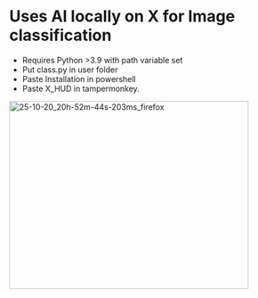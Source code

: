 # Uses AI locally on X for Image classification 
- Requires Python >3.9 with path variable set
- Put class.py in user folder
- Paste Installation in powershell
- Paste X_HUD in tampermonkey.

<img width="430" height="337" alt="25-10-20_20h-52m-44s-203ms_firefox" src="https://github.com/user-attachments/assets/c26fc58e-2e97-4378-bd02-c64194636fb3" />
